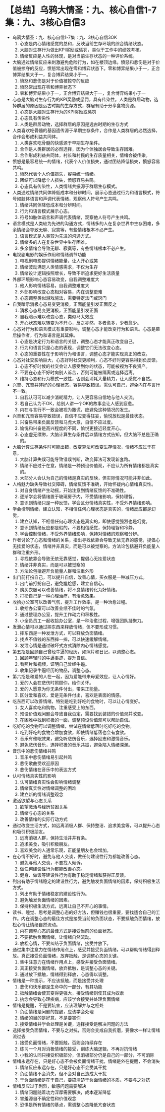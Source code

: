 # 【总结】乌鸦大情圣：九、核心自信1-7集：九、3核心自信3

-   乌鸦大情圣：九、核心自信1-7集：九、3核心自信3OK
    1.  心态是内心情绪感觉的总和，反映当前生存环境的综合情绪状态。
    2.  大脑对生存行为做出KPI奖励或惩罚，类似于工作中的绩效考核。
    3.  情绪反应是人性的体现，是对当前生存状态的一种评价系统。
-   大脑通过情绪反应来刺激避免危险行为，如在楼顶边缘。愤怒和悲伤是对于价值被掠夺的反应，愤怒常出现在零和博弈状态下。零和博弈结果小于一，正合博弈结果大于一，复合博弈结果小于一。
    1.  愤怒和悲伤是对于价值被掠夺的反应
    2.  愤怒常出现在零和博弈状态下
    3.  零和博弈结果小于一，正合博弈结果大于一，复合博弈结果小于一
-   心态是大脑对生存行为的KPI奖励或惩罚，具有传染性。人类是群居动物，选择群居的原因是远古时期的生存方式，群居有助于分享食物资源。
    1.  心态是大脑对生存行为的KPI奖励或惩罚
    2.  心态具有传染性
    3.  人类是群居动物，选择群居的原因是远古时期的生存方式
-   人类喜欢吃骨髓的基因遗传源于早期生存条件，合作是人类群居的必然选择，合作会形成利益共同体。
    1.  人类喜欢吃骨髓的快感源于早期生存条件。
    2.  合作是人类群居的必然选择，因为个体独居会导致生存困难。
    3.  合作形成利益共同体，村长和村民的生存质量相关，情绪会被传染。
-   愤怒是最容易统一的情绪，代表个人价值损失，通过团结降低损失，愤怒容易共鸣。
    1.  愤怒代表个人价值损失，容易统一情绪。
    2.  团结可以降低个人损失，愤怒容易共鸣。
    3.  心态具有传染性，人类情绪共振源于群居生存模式。
-   人类通过情绪共同体降低成本和分辨时间，展示心态通过行为和语言模式，符号如肢体语言和声调代表情绪，观察他人符号产生共鸣。
    1.  情绪共同体降低成本和分辨时间。
    2.  行为和语言模式展示心态。
    3.  符号如肢体语言和声调代表情绪，观察他人符号产生共鸣。
-   语言模式是人类较为先进的沟通方式，情绪多的人在复杂世界中生存困难，多余情绪会导致无聊、寂寞等，有些情绪根本不必产生。
    1.  语言模式是人类较为先进的沟通方式。
    2.  情绪多的人在复杂世界中生存困难。
    3.  多余情绪会导致无聊、寂寞等，有些情绪根本不必产生。
-   电视剧电影的娱乐作用和情绪调节功能
    1.  电视剧电影提供情绪能量，让人开心或笑
    2.  情绪波动满足人类情感需求，不仅为生存
    3.  情绪设计逻辑按照增长，导致不断追求更好生活质量
-   外部环境影响心态容易改变，自我调整难度大
    1.  他人影响情绪容易，自我调整难度大
    2.  外部影响改变心态相对容易，内在调整更难
    3.  心态调整类似游戏施法，需要特定法门或窍门
-   自我暗示消极心态易变更消极，正面能量引发正面反之
    1.  消极心态易变更消极，正面能量引发正面
    2.  自我暗示难以改变心态，类似马太效应
    3.  开心状态难以转变为不开心，反之亦然，多者愈多，少者愈少。
-   心态对行为和语言模式有重要影响，调整心态才能改变行为和语言。心态是幕后操作者，行为和语言是其延伸。
    1.  心态是决定行为和语言的关键，调整心态才能真正改变自己。
    2.  行为和语言只是心态的表现，调整它们无法改变心态。
    3.  心态的重要性在于影响行为和语言，调整心态才能实现真正的改变。
-   心态对社交影响巨大，心态好时社交更顺利，心态不好时更容易得到负反馈。
    1.  心态不好时候的社交会让人感受到你的状态，可能被视为不良资产。
    2.  不要在心态不好时向别人诉苦，否则可能被隔离或选择远离。
    3.  维持心态和行为模式一致性，否则会消耗大量精力，让人感觉不自然。
-   兴奋、亢奋并非好的心理状态，容易导致错误。需认可自己，避免内在与言行不一致。
    1.  自我认可可以减少消耗精力，让人更容易自信地与他人交流。
    2.  若自己认为不OK，给别人讲一个OK的故事会让人感到疲惫。
    3.  内在与言行不一致会被视为撒谎，应避免这种情况的发生。
-   兴奋和亢奋容易导致错误，自信不应变得狂妄，愉悦放松是最佳状态。
    1.  兴奋易带来负面反馈和马虎大意，自信不应过度。
    2.  愉悦和兴奋是高兴程度的不同，愉悦更接近轻度开心。
    3.  心态虚无缥缈，大脑计算生存条件后以情绪方式告知，但大脑不总是正确的。
-   大脑计算生存条件时可能出错，改变算法可改变生存情况，情绪不应过于在意。
    1.  大脑计算失误可能导致错误判断，改变算法可发现新套路。
    2.  情绪不应过于在意，情绪是一种预设价值观，不应认为所有情绪都是真实的。
    3.  大部分人会认为自己的情绪是真实的反映，但实际情况可能并非如此。
-   人格魅力缺失导致社交障碍，情绪反馈不准确，开始怀疑内心情绪真实性。
    1.  对自身情绪产生动摇，开始注意到情绪反馈的不准确性。
    2.  逐渐学会将情绪置于玻璃房子内，不受情绪影响，保持理智。
    3.  意识到情绪只是一种反馈，学会区分情绪真实性，不受外界情绪影响。
-   学会控制情绪，建立认知，不相信任何心理状态是真实的，情绪反应都是幻觉。
    1.  建立认知，不相信任何心理状态是真实的，即使感觉强烈也是幻觉。
    2.  意识到情绪反应都是假的，不要相信感觉，保持理智和冷静。
    3.  学会控制情绪，不受外界情绪影响，保持对情绪的观察和分辨。
-   作者讨论了心态和情绪的关系，指出寻找依靠会导致无依无靠的感觉，提倡心无挂爱的状态，情绪并非真实，而是可以被觉察的。方法论包括避开负能量人群和注重外形。
    1.  寻找依靠会导致无依无靠感觉，提倡心无挂爱状态
    2.  情绪并非真实，而是可以被觉察的
    3.  方法论包括避开负能量人群和注重外形
-   出门前打扮自己，可以提升自信，改善心情，买衣服是一种减压方式。
    1.  出门前打扮自己，避免尴尬感，建立自信心。
    2.  购买衣服可以改善情绪，将不良情绪转化为好情绪。
    3.  打扮自己是一种心理治疗，有治愈效果。
-   收拾办公室可以改善气氛，提升工作效率，是一种治愈过程。
    1.  收拾办公室可以改善业绩不佳时的气氛。
    2.  通过整理办公室，提升工作动力和积极性。
    3.  小全员员工一起收拾办公室，是一种治愈过程，增强团队凝聚力。
-   发泄心情可以通过摔东西来释放情绪，但不要形成习惯。
    1.  摔东西是一种发泄方式，可以释放负面情绪。
    2.  找点不值钱的东西摔一摔，可以快速缓解情绪。
    3.  发泄心情是通过破坏式方式消除内心情绪感觉。
-   第五招是回顾自己曾经牛逼的经历，如照片和日记，以调整心态。
    1.  回顾年轻时的牛逼事迹，提升自信。
    2.  看照片和视频，证明自己曾经牛逼。
    3.  收集记录牛逼经历的物品，调整心态。
-   第六招是和爱的人在一起，因为爱能带来母爱效应，让人心情好。
    1.  爱的人会在悲伤时照顾你，给你关怀。
    2.  爱的人愿意为你无条件付出，带来正能量。
    3.  区分爱和喜欢，爱是无条件付出，喜欢是表面的情感。
-   吃东西可以改善情绪，特别是吃到好吃的食物时，可以让心情变好。
    1.  女人喜欢吃和购物，注重感受上的东西。
    2.  预设价值观问题会导致自我否定，需要找到装错的价值观并改变。
    3.  在困难中找到积极的一面，调整预设价值观可以帮助自信。
-   吃好吃的食物可以调整情绪，尝试在情绪低落时吃好吃的食物。
    1.  吃到好吃的食物会增加食欲，即使情绪低落也会有食欲。
    2.  音乐有催眠效果，避免听悲伤音乐，选择励志和激情音乐。
    3.  避免悲伤音乐，选择积极的音乐共振，避免陷入情绪深渊。
-   音乐中的悲伤情绪共鸣
    1.  音乐中悲伤情绪易引起共鸣
    2.  悲伤歌曲受欢迎原因
    3.  悲伤情绪在音乐中的表达方式
-   认可情绪真实性的影响
    1.  认可情绪真实性会影响情绪调整
    2.  情绪真实性对情绪调整的困难
    3.  建立新的情绪调整观念
-   激活欲望与心态关系
    1.  欲望激活与经历贫困关系
    2.  情绪与心态的关系
    3.  改善情绪的实际行动方式
-   通过改变生活方式，如远离消极人群、保持整洁、追求美食等，可以提升心态和吸引积极朋友。
    1.  远离消极人群，保持生活井井有条。
    2.  追求美食，吸引积极朋友。
    3.  喜欢美食的人通常乐观，正能量朋友也会增加。
-   在心情不好时，避免与他人交谈，做任何建设性行为都能改善心态。
    1.  避免与他人交谈，不要找人倾诉。
    2.  做任何建设性行为都能改善心态。
    3.  健身、做饭等建设性行为有助于稳定情绪和获得正反馈。
-   列出有助于情绪稳定的建设性行为，避免触发负面情绪的因素，保持积极生活方式。
    1.  列出有助于情绪稳定的建设性行为。
    2.  避免触发负面情绪的因素。
    3.  保持积极生活方式，远离让自己不开心的事情。
-   读书、睡觉、思考是调整心态的好方法，但赚钱也很重要，要找适合自己的工作。内在调整心态的最佳方式是接受当前的负面状态，不要抵触负面情绪，放松心情让情绪自然流动。
    1.  内在调整心态的最佳方式是接受当前的负面状态。
    2.  不要抵触负面情绪，让情绪自然流动。
    3.  放松心情，不要纠结于负面情绪，接受并放下。
-   通过集中注意力在情绪作用点上，感受并接受负面情绪，可以帮助情绪得到释放。真正接受负面情绪，放弃抵触，是调整心态的关键。
    1.  集中注意力在情绪作用点上，感受并接受负面情绪。
    2.  真正接受负面情绪，放弃抵触，是调整心态的关键。
    3.  通过放下抵触，情绪得到释放，心态得以调整。
-   情绪是一种提示，不应该抵触，而是接受并处理
    1.  悲伤和快乐都是生命中的一部分，有其功能
    2.  抵触情绪会使其变得更强大，接受情绪则使其成为奴隶
    3.  执念会导致心理疾病，应该学会接受并处理负面情绪
-   情绪是提醒，不是要坑害，应该理解并与之相处
    1.  负面情绪是问题的提醒，应该学会处理
    2.  情绪的目的是好意，不是要害你
    3.  接受情绪并学会处理是关键，选择接受是解决问题的方法
-   选择接受负面情绪，不要与之对抗，否则会变成自我折磨，要像水一样让情绪流过去
    1.  接受负面情绪，不要抵触，否则会持续存在
    2.  练习一个月对消极情绪的接受，训练大脑逻辑，不再对抗情绪
    3.  小我的认同只接受积极部分，但消极部分仍是自己的一部分，不可消除
-   情绪永远存在，只是好心态不会被负面情绪干扰，情绪是外在提醒，不会消失
    1.  情绪反应永远存在，只是好心态不会受其干扰
    2.  负面情绪不会消失，但不会对自己造成大干扰
    3.  干负面情绪是在干自己，要搞清楚干负面情绪的本质，不要与之对抗
-   情绪反应过于剧烈，敏感问题需要解决
    1.  情绪问题随着功力深厚需要解决，成本逐渐降低
    2.  害羞源自不确定性和价值观念
    3.  恐惧是所有情绪的基点，需调整心态降低亢奋状态